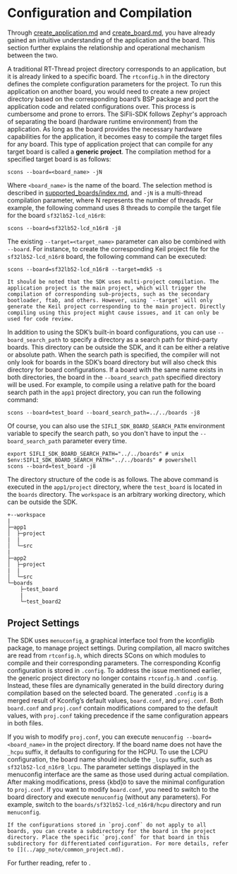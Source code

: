 
# Configuration and Compilation

Through [create_application.md](create_application.md) and [create_board.md](create_board.md), you have already gained an intuitive understanding of the application and the board. This section further explains the relationship and operational mechanism between the two.

A traditional RT-Thread project directory corresponds to an application, but it is already linked to a specific board. The `rtconfig.h` in the directory defines the complete configuration parameters for the project. To run this application on another board, you would need to create a new project directory based on the corresponding board’s BSP package and port the application code and related configurations over. This process is cumbersome and prone to errors. The SiFli-SDK follows Zephyr's approach of separating the board (hardware runtime environment) from the application. As long as the board provides the necessary hardware capabilities for the application, it becomes easy to compile the target files for any board. This type of application project that can compile for any target board is called a **generic project**. The compilation method for a specified target board is as follows:

```shell
scons --board=<board_name> -jN
```

Where `<board_name>` is the name of the board. The selection method is described in [supported_boards/index.md](../supported_boards/index.md), and `-jN` is a multi-thread compilation parameter, where N represents the number of threads. For example, the following command uses 8 threads to compile the target file for the board `sf32lb52-lcd_n16r8`:

```shell
scons --board=sf32lb52-lcd_n16r8 -j8
```

The existing `--target=<target_name>` parameter can also be combined with `--board`. For instance, to create the corresponding Keil project file for the `sf32lb52-lcd_n16r8` board, the following command can be executed:

```shell
scons --board=sf32lb52-lcd_n16r8 --target=mdk5 -s
```

```{note}
It should be noted that the SDK uses multi-project compilation. The application project is the main project, which will trigger the compilation of corresponding sub-projects, such as the secondary bootloader, ftab, and others. However, using `--target` will only generate the Keil project corresponding to the main project. Directly compiling using this project might cause issues, and it can only be used for code review.
```

In addition to using the SDK’s built-in board configurations, you can use `--board_search_path` to specify a directory as a search path for third-party boards. This directory can be outside the SDK, and it can be either a relative or absolute path. When the search path is specified, the compiler will not only look for boards in the SDK’s board directory but will also check this directory for board configurations. If a board with the same name exists in both directories, the board in the `--board_search_path` specified directory will be used. For example, to compile using a relative path for the board search path in the `app1` project directory, you can run the following command:

```shell
scons --board=test_board --board_search_path=../../boards -j8
```

Of course, you can also use the `SIFLI_SDK_BOARD_SEARCH_PATH` environment variable to specify the search path, so you don't have to input the `--board_search_path` parameter every time.

```shell
export SIFLI_SDK_BOARD_SEARCH_PATH="../../boards" # unix
$env:SIFLI_SDK_BOARD_SEARCH_PATH="../../boards" # powershell
scons --board=test_board -j8
```

The directory structure of the code is as follows. The above command is executed in the `app1/project` directory, where the `test_board` is located in the `boards` directory. The `workspace` is an arbitrary working directory, which can be outside the SDK.

```
+--workspace
|
├─app1
│  ├─project
|  |
│  └─src
|
├─app2
│  ├─project
|  |
│  └─src
└─boards
    ├─test_board
    |
    └─test_board2
```

## Project Settings

The SDK uses `menuconfig`, a graphical interface tool from the kconfiglib package, to manage project settings. During compilation, all macro switches are read from `rtconfig.h`, which directs SCons on which modules to compile and their corresponding parameters. The corresponding Kconfig configuration is stored in `.config`. To address the issue mentioned earlier, the generic project directory no longer contains `rtconfig.h` and `.config`. Instead, these files are dynamically generated in the build directory during compilation based on the selected board. The generated `.config` is a merged result of Kconfig’s default values, `board.conf`, and `proj.conf`. Both `board.conf` and `proj.conf` contain modifications compared to the default values, with `proj.conf` taking precedence if the same configuration appears in both files.

If you wish to modify `proj.conf`, you can execute `menuconfig --board=<board_name>` in the project directory. If the board name does not have the `_hcpu` suffix, it defaults to configuring for the HCPU. To use the LCPU configuration, the board name should include the `_lcpu` suffix, such as `sf32lb52-lcd_n16r8_lcpu`. The parameter settings displayed in the menuconfig interface are the same as those used during actual compilation. After making modifications, press {kbd}`D` to save the minimal configuration to `proj.conf`. If you want to modify `board.conf`, you need to switch to the board directory and execute `menuconfig` (without any parameters). For example, switch to the `boards/sf32lb52-lcd_n16r8/hcpu` directory and run `menuconfig`.

```{note}
If the configurations stored in `proj.conf` do not apply to all boards, you can create a subdirectory for the board in the project directory. Place the specific `proj.conf` for that board in this subdirectory for differentiated configuration. For more details, refer to [](../app_note/common_project.md).
```

For further reading, refer to [](../app_note/common_project.md).
